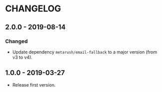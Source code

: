 # CHANGELOG

## 2.0.0 - 2019-08-14

### Changed

- Update dependency `metarush/email-fallback` to a major version (from v3 to v4).

## 1.0.0 - 2019-03-27

- Release first version.